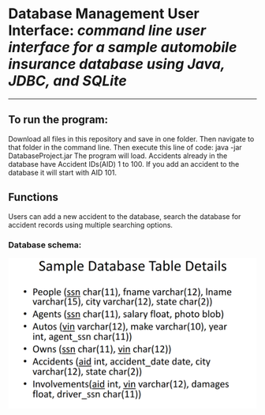 # Database Management User Interface: _command line user interface for a sample automobile insurance database using Java, JDBC, and SQLite_
---
## To run the program:
Download all files in this repository and save in one folder. 
Then navigate to that folder in the command line.
Then execute this line of code: java -jar DatabaseProject.jar
The program will load. Accidents already in the database have Accident IDs(AID) 1 to 100.
If you add an accident to the database it will start with AID 101.

## Functions
Users can add a new accident to the database, search the database for accident records using multiple searching options.

### Database schema:
<p align="center">
   <img src="autosDB_schema.png">
</p>